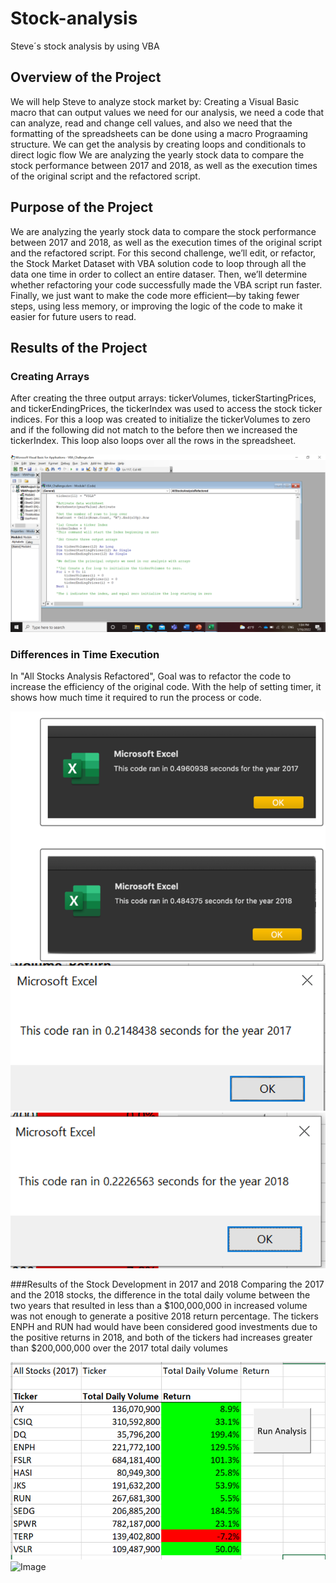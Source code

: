 # Stock-analysis
Steve´s stock analysis by using VBA

## Overview of the Project 
We will help Steve to analyze stock market by:
Creating a Visual Basic macro that can output values we need for our analysis, we need a code that can analyze, read and change cell values, and also we need that the formatting of the spreadsheets can be done using a macro Prograaming structure.
We can get the analysis by creating loops and conditionals to direct logic flow 
We are analyzing the yearly stock data to compare the stock performance between 2017 and 2018, as well as the execution times of the original script and the refactored script.

## Purpose of the Project 
We are analyzing the yearly stock data to compare the stock performance between 2017 and 2018, as well as the execution times of the original script and the refactored script.
For this second challenge, we’ll edit, or refactor, the Stock Market Dataset with VBA solution code to loop through all the data one time in order to collect an entire dataser. Then, we’ll determine whether refactoring your code successfully made the VBA script run faster. Finally, we just want to make the code more efficient—by taking fewer steps, using less memory, or improving the logic of the code to make it easier for future users to read.

## Results of the Project 
### Creating Arrays 
After creating the three output arrays: tickerVolumes, tickerStartingPrices, and tickerEndingPrices, the tickerIndex was used to access the stock ticker indices. For this a loop was created to initialize the tickerVolumes to zero and if the following did not match to the before then we increased the tickerIndex. This loop also loops over all the rows in the spreadsheet.

![Image](VBA_Challenge_Macro.png?raw=true)

### Differences in Time Execution
In "All Stocks Analysis Refactored", Goal was to refactor the code to increase the efficiency of the original code.
With the help of setting timer, it shows how much time it required to run the process or code.

![Image](VBA_Challenge_FirstResults.png?raw=true)
![Image](VBA_Challenge_Results2017Time.png?raw=true)
![Image](VBA_Challenge_Results2018Time.png?raw=true)

###Results of the Stock Development in 2017 and 2018
Comparing the 2017 and the 2018 stocks, the difference in the total daily volume between the two years that resulted in less than a $100,000,000 in increased volume was not enough to generate a positive 2018 return percentage. The tickers ENPH and RUN had would have been considered good investments due to the positive returns in 2018, and both of the tickers had increases greater than $200,000,000 over the 2017 total daily volumes

![Image](VBA_Challenge_Results2017.png?raw=true)
![Image](VBA_Challenge_Results2018.png?raw=true)
